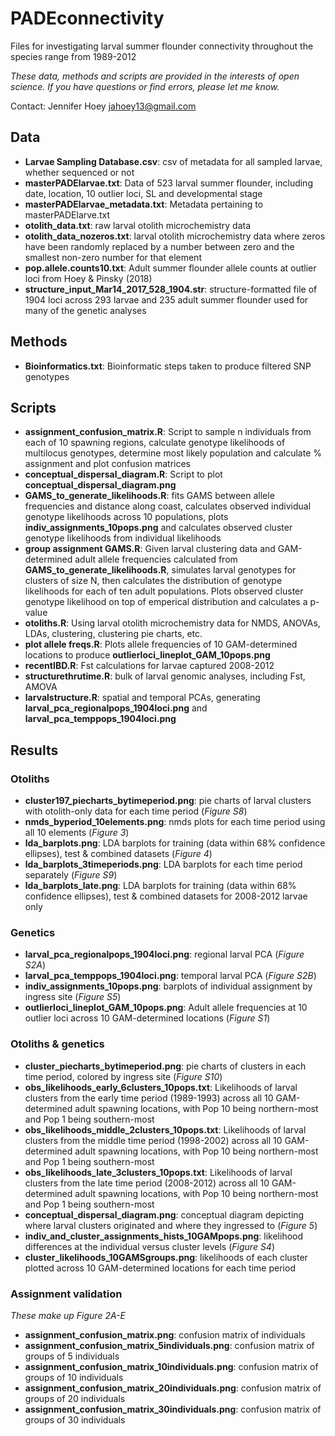 # PADEconnectivity
Files for investigating larval summer flounder connectivity throughout the species range from 1989-2012

_These data, methods and scripts are provided in the interests of open science. If you have questions or find errors, please let me know._

Contact:
Jennifer Hoey
jahoey13@gmail.com

## Data
* **Larvae Sampling Database.csv**: csv of metadata for all sampled larvae, whether sequenced or not
* **masterPADElarvae.txt**: Data of 523 larval summer flounder, including date, location, 10 outlier loci, SL and developmental stage
* **masterPADElarvae_metadata.txt**: Metadata pertaining to masterPADElarve.txt
* **otolith_data.txt**: raw larval otolith microchemistry data
* **otolith_data_nozeros.txt**: larval otolith microchemistry data where zeros have been randomly replaced by a number between zero and the smallest non-zero number for that element
* **pop.allele.counts10.txt**: Adult summer flounder allele counts at outlier loci from Hoey & Pinsky (2018)
* **structure_input_Mar14_2017_528_1904.str**: structure-formatted file of 1904 loci across 293 larvae and 235 adult summer flounder used for many of the genetic analyses

## Methods
* **Bioinformatics.txt**: Bioinformatic steps taken to produce filtered SNP genotypes

## Scripts
* **assignment_confusion_matrix.R**: Script to sample n individuals from each of 10 spawning regions, calculate genotype likelihoods of multilocus genotypes, determine most likely population and calculate % assignment and plot confusion matrices
* **conceptual_dispersal_diagram.R**: Script to plot **conceptual_dispersal_diagram.png**
* **GAMS_to_generate_likelihoods.R**: fits GAMS between allele frequencies and distance along coast, calculates observed individual genotype likelihoods across 10 populations, plots **indiv_assignments_10pops.png** and calculates observed cluster genotype likelihoods from individual likelihoods
* **group assignment GAMS.R**: Given larval clustering data and GAM-determined adult allele frequencies calculated from **GAMS_to_generate_likelihoods.R**, simulates larval genotypes for clusters of size N, then calculates the distribution of genotype likelihoods for each of ten adult populations. Plots observed cluster genotype likelihood on top of emperical distribution and calculates a p-value
* **otoliths.R**: Using larval otolith microchemistry data for NMDS, ANOVAs, LDAs, clustering, clustering pie charts, etc.
* **plot allele freqs.R**: Plots allele frequencies of 10 GAM-determined locations to produce **outlierloci_lineplot_GAM_10pops.png**
* **recentIBD.R**: Fst calculations for larvae captured 2008-2012
* **structurethrutime.R**: bulk of larval genomic analyses, including Fst, AMOVA
* **larvalstructure.R**: spatial and temporal PCAs, generating **larval_pca_regionalpops_1904loci.png** and **larval_pca_temppops_1904loci.png**

## Results
### Otoliths
* **cluster197_piecharts_bytimeperiod.png**: pie charts of larval clusters with otolith-only data for each time period (_Figure S8_)
* **nmds_byperiod_10elements.png**: nmds plots for each time period using all 10 elements (_Figure 3_)
* **lda_barplots.png**: LDA barplots for training (data within 68% confidence ellipses), test & combined datasets (_Figure 4_)
* **lda_barplots_3timeperiods.png**: LDA barplots for each time period separately (_Figure S9_)
* **lda_barplots_late.png**: LDA barplots for training (data within 68% confidence ellipses), test & combined datasets for 2008-2012 larvae only
### Genetics
* **larval_pca_regionalpops_1904loci.png**: regional larval PCA (_Figure S2A_)
* **larval_pca_temppops_1904loci.png**: temporal larval PCA (_Figure S2B_)
* **indiv_assignments_10pops.png**: barplots of individual assignment by ingress site (_Figure S5_)
* **outlierloci_lineplot_GAM_10pops.png**: Adult allele frequencies at 10 outlier loci across 10 GAM-determined locations (_Figure S1_)
### Otoliths & genetics
* **cluster_piecharts_bytimeperiod.png**: pie charts of clusters in each time period, colored by ingress site (_Figure S10_)
* **obs_likelihoods_early_6clusters_10pops.txt**: Likelihoods of larval clusters from the early time period (1989-1993) across all 10 GAM-determined adult spawning locations, with Pop 10 being northern-most and Pop 1 being southern-most
* **obs_likelihoods_middle_2clusters_10pops.txt**: Likelihoods of larval clusters from the middle time period (1998-2002) across all 10 GAM-determined adult spawning locations, with Pop 10 being northern-most and Pop 1 being southern-most
* **obs_likelihoods_late_3clusters_10pops.txt**: Likelihoods of larval clusters from the late time period (2008-2012) across all 10 GAM-determined adult spawning locations, with Pop 10 being northern-most and Pop 1 being southern-most
* **conceptual_dispersal_diagram.png**: conceptual diagram depicting where larval clusters originated and where they ingressed to (_Figure 5_)
* **indiv_and_cluster_assignments_hists_10GAMpops.png**: likelihood differences at the individual versus cluster levels (_Figure S4_)
* **cluster_likelihoods_10GAMSgroups.png**: likelihoods of each cluster plotted across 10 GAM-determined locations for each time period
### Assignment validation
_These make up Figure 2A-E_
* **assignment_confusion_matrix.png**: confusion matrix of individuals
* **assignment_confusion_matrix_5individuals.png**: confusion matrix of groups of 5 individuals
* **assignment_confusion_matrix_10individuals.png**: confusion matrix of groups of 10 individuals
* **assignment_confusion_matrix_20individuals.png**: confusion matrix of groups of 20 individuals
* **assignment_confusion_matrix_30individuals.png**: confusion matrix of groups of 30 individuals
